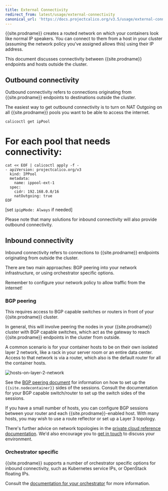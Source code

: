 ```yaml
---
title: External Connectivity
redirect_from: latest/usage/external-connectivity
canonical_url: 'https://docs.projectcalico.org/v3.5/usage/external-connectivity'
---
```


{{site.prodname}} creates a routed network on which your containers look like normal IP
speakers. You can connect to them from a host in your cluster (assuming the
network policy you've assigned allows this) using their IP address.

This document discusses connectivity between {{site.prodname}} endpoints and hosts outside
the cluster.

## Outbound connectivity

Outbound connectivity refers to connections originating from {{site.prodname}} endpoints
to destinations outside the cluster.

The easiest way to get outbound connectivity is to turn on NAT Outgoing on all
{{site.prodname}} pools you want to be able to access the internet.

```shell
calicoctl get ipPool
```

# For each pool that needs connectivity:
```
cat << EOF | calicoctl apply -f -
- apiVersion: projectcalico.org/v3
  kind: IPPool
  metadata:
    name: ippool-ext-1
  spec:
    cidr: 192.168.0.0/16
    natOutgoing: true
EOF
```

[set `ipipMode: Always` if needed]

Please note that many solutions for inbound connectivity will also provide
outbound connectivity.

## Inbound connectivity

Inbound connectivity refers to connections to {{site.prodname}} endpoints originating from
outside the cluster.

There are two main approaches: BGP peering into your network infrastructure, or
using orchestrator specific options.

Remember to configure your network policy to allow traffic from the internet!

### BGP peering

This requires access to BGP capable switches or routers in front of your {{site.prodname}}
cluster.

In general, this will involve peering the nodes in your {{site.prodname}} cluster with BGP
capable switches, which act as the gateway to reach {{site.prodname}} endpoints in the
cluster from outside.

A common scenario is for your container hosts to be on their own isolated layer
2 network, like a rack in your server room or an entire data center.  Access to
that network is via a router, which also is the default router for all the
container hosts.

![hosts-on-layer-2-network]({{site.baseurl}}/images/hosts-on-layer-2-network.png)

See the [BGP peering document]({{site.baseurl}}/{{page.version}}/usage/configuration/bgp)
for information on how to set up the `{{site.nodecontainer}}` sides of the sessions.
Consult the documentation for your BGP capable switch/router to set up the
switch sides of the sessions.

If you have a small number of hosts, you can configure BGP sessions between your router and each {{site.prodname}}-enabled host. With many hosts, you may wish to use a
route reflector or set up a Layer 3 topology.

There's further advice on network topologies in the [private cloud reference documentation]({{site.baseurl}}/{{page.version}}/reference/).
We'd also encourage you to [get in touch](https://www.projectcalico.org/contact/)
to discuss your environment.

### Orchestrator specific

{{site.prodname}} supports a number of orchestrator specific options for inbound
connectivity, such as Kubernetes service IPs, or OpenStack floating IPs.

Consult the [documentation for your orchestrator]({{site.baseurl}}/{{page.version}}/getting-started) for more information.
